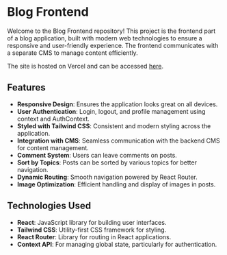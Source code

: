 # Blog Frontend

Welcome to the Blog Frontend repository! This project is the frontend part of a blog application, built with modern web technologies to ensure a responsive and user-friendly experience. The frontend communicates with a separate CMS to manage content efficiently.

The site is hosted on Vercel and can be accessed [here](https://blog-frontend-five-omega.vercel.app/).


## Features

- **Responsive Design**: Ensures the application looks great on all devices.
- **User Authentication**: Login, logout, and profile management using context and AuthContext.
- **Styled with Tailwind CSS**: Consistent and modern styling across the application.
- **Integration with CMS**: Seamless communication with the backend CMS for content management.
- **Comment System**: Users can leave comments on posts.
- **Sort by Topics**: Posts can be sorted by various topics for better navigation.
- **Dynamic Routing**: Smooth navigation powered by React Router.
- **Image Optimization**: Efficient handling and display of images in posts.

## Technologies Used

- **React**: JavaScript library for building user interfaces.
- **Tailwind CSS**: Utility-first CSS framework for styling.
- **React Router**: Library for routing in React applications.
- **Context API**: For managing global state, particularly for authentication.
